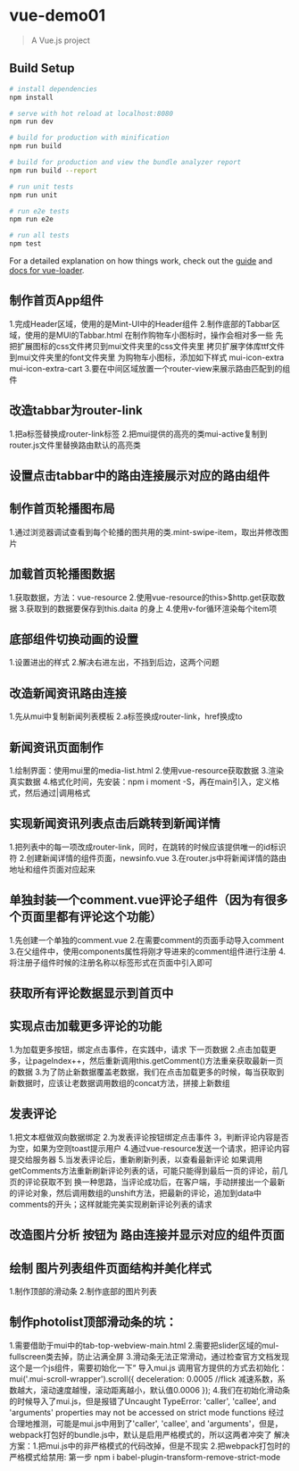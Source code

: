 # vue-demo01

> A Vue.js project

## Build Setup

``` bash
# install dependencies
npm install

# serve with hot reload at localhost:8080
npm run dev

# build for production with minification
npm run build

# build for production and view the bundle analyzer report
npm run build --report

# run unit tests
npm run unit

# run e2e tests
npm run e2e

# run all tests
npm test
```

For a detailed explanation on how things work, check out the [guide](http://vuejs-templates.github.io/webpack/) and [docs for vue-loader](http://vuejs.github.io/vue-loader).


## 制作首页App组件
1.完成Header区域，使用的是Mint-UI中的Header组件
2.制作底部的Tabbar区域，使用的是MUI的Tabbar.html
    在制作购物车小图标时，操作会相对多一些
    先把扩展图标的css文件拷贝到mui文件夹里的css文件夹里
    拷贝扩展字体库ttf文件到mui文件夹里的font文件夹里
    为购物车小图标，添加如下样式 mui-icon-extra mui-icon-extra-cart
3.要在中间区域放置一个router-view来展示路由匹配到的组件

## 改造tabbar为router-link
1.把a标签替换成router-link标签
2.把mui提供的高亮的类mui-active复制到router.js文件里替换路由默认的高亮类

## 设置点击tabbar中的路由连接展示对应的路由组件

## 制作首页轮播图布局
1.通过浏览器调试查看到每个轮播的图共用的类.mint-swipe-item，取出并修改图片

## 加载首页轮播图数据
1.获取数据，方法：vue-resource
2.使用vue-resource的this>$http.get获取数据
3.获取到的数据要保存到this.daita 的身上
4.使用v-for循环渲染每个item项

## 底部组件切换动画的设置
1.设置进出的样式
2.解决右进左出，不挡到后边，这两个问题

## 改造新闻资讯路由连接
1.先从mui中复制新闻列表模板
2.a标签换成router-link，href换成to

## 新闻资讯页面制作
1.绘制界面：使用mui里的media-list.html
2.使用vue-resource获取数据
3.渲染真实数据
4.格式化时间，先安装：npm i moment -S，再在main引入，定义格式，然后通过|调用格式

## 实现新闻资讯列表点击后跳转到新闻详情
1.把列表中的每一项改成router-link，同时，在跳转的时候应该提供唯一的id标识符
2.创建新闻详情的组件页面，newsinfo.vue
3.在router.js中将新闻详情的路由地址和组件页面对应起来

## 单独封装一个comment.vue评论子组件（因为有很多个页面里都有评论这个功能）
1.先创建一个单独的comment.vue
2.在需要comment的页面手动导入comment
3.在父组件中，使用components属性将刚才导进来的comment组件进行注册
4.将注册子组件时候的注册名称以标签形式在页面中引入即可

## 获取所有评论数据显示到首页中

## 实现点击加载更多评论的功能
1.为加载更多按钮，绑定点击事件，在实践中，请求 下一页数据
2.点击加载更多，让pageIndex++，然后重新调用this.getComment()方法重亲获取最新一页的数据
3.为了防止新数据覆盖老数据，我们在点击加载更多的时候，每当获取到新数据时，应该让老数据调用数组的concat方法，拼接上新数组

## 发表评论
1.把文本框做双向数据绑定
2.为发表评论按钮绑定点击事件
3，判断评论内容是否为空，如果为空则toast提示用户
4.通过vue-resource发送一个请求，把评论内容提交给服务器
5.当发表评论后，重新刷新列表，以查看最新评论
    如果调用getComments方法重新刷新评论列表的话，可能只能得到最后一页的评论，前几页的评论获取不到
    换一种思路，当评论成功后，在客户端，手动拼接出一个最新的评论对象，然后调用数组的unshift方法，把最新的评论，追加到data中comments的开头；这样就能完美实现刷新评论列表的请求

## 改造图片分析 按钮为 路由连接并显示对应的组件页面

## 绘制 图片列表组件页面结构并美化样式
1.制作顶部的滑动条
2.制作底部的图片列表

## 制作photolist顶部滑动条的坑：
1.需要借助于mui中的tab-top-webview-main.html
2.需要把slider区域的mul-fullscreen类去掉，防止沾满全屏
3.滑动条无法正常滑动，通过检查官方文档发现这个是一个js组件，需要初始化一下“
    导入mui.js
    调用官方提供的方式去初始化：
    mui('.mui-scroll-wrapper').scroll({
	deceleration: 0.0005 //flick 减速系数，系数越大，滚动速度越慢，滚动距离越小，默认值0.0006
});
4.我们在初始化滑动条的时候导入了mui.js，但是报错了Uncaught TypeError: 'caller', 'callee', and 'arguments' properties may not be accessed on strict mode functions
    经过合理地推测，可能是mui.js中用到了'caller', 'callee', and 'arguments'，但是，webpack打包好的bundle.js中，默认是启用严格模式的，所以这两者冲突了
    解决方案：1.把mui.js中的非严格模式的代码改掉，但是不现实
             2.把webpack打包时的严格模式给禁用:
               第一步 npm i babel-plugin-transform-remove-strict-mode
               
